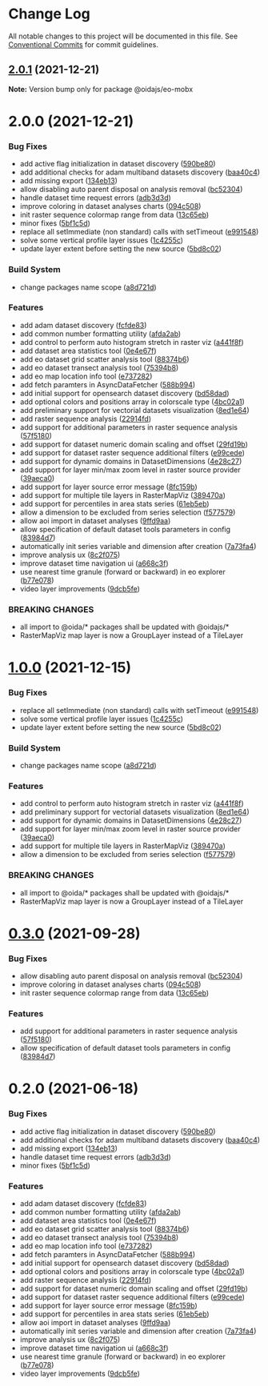 # Change Log

All notable changes to this project will be documented in this file.
See [Conventional Commits](https://conventionalcommits.org) for commit guidelines.

## [2.0.1](https://gitlab.dev.eoss-cloud.it/frontend/oida/compare/@oidajs/eo-mobx@2.0.0...@oidajs/eo-mobx@2.0.1) (2021-12-21)

**Note:** Version bump only for package @oidajs/eo-mobx






# 2.0.0 (2021-12-21)


### Bug Fixes

* add active flag initialization in dataset discovery ([590be80](https://gitlab.dev.eoss-cloud.it/frontend/oida/commit/590be80098b9c0c9bdad17a8551fcff4df1e36bc))
* add additional checks for adam multiband datasets discovery ([baa40c4](https://gitlab.dev.eoss-cloud.it/frontend/oida/commit/baa40c460b9314b4e58e08db17d66985ada464c7))
* add missing export ([134eb13](https://gitlab.dev.eoss-cloud.it/frontend/oida/commit/134eb1320487f4b3bb2ebe006154e8085bc0ff28))
* allow disabling auto parent disposal on analysis removal ([bc52304](https://gitlab.dev.eoss-cloud.it/frontend/oida/commit/bc523048a9d2489d757c656823eda82250145bd2))
* handle dataset time request errors ([adb3d3d](https://gitlab.dev.eoss-cloud.it/frontend/oida/commit/adb3d3d80842bfb842f17facf1f773fcd03ae30c))
* improve coloring in dataset analyses charts ([094c508](https://gitlab.dev.eoss-cloud.it/frontend/oida/commit/094c5082c0ca3199f8470657831853b8d0112e1f))
* init raster sequence colormap range from data ([13c65eb](https://gitlab.dev.eoss-cloud.it/frontend/oida/commit/13c65eb3bc84510301c005b787a083ce93043975))
* minor fixes ([5bf1c5d](https://gitlab.dev.eoss-cloud.it/frontend/oida/commit/5bf1c5d8e62fef3c7eb7c0cf9a268e014e572031))
* replace all setImmediate (non standard) calls with setTimeout ([e991548](https://gitlab.dev.eoss-cloud.it/frontend/oida/commit/e9915486859236b2bfa37760ef4508d0f467dc77))
* solve some vertical profile layer issues ([1c4255c](https://gitlab.dev.eoss-cloud.it/frontend/oida/commit/1c4255c92636a2d3d9ad817b7f017f64a24ac088))
* update layer extent before setting the new source ([5bd8c02](https://gitlab.dev.eoss-cloud.it/frontend/oida/commit/5bd8c02c517e0b05f0b7c7e279d33fde265c3d1d))


### Build System

* change packages name scope ([a8d721d](https://gitlab.dev.eoss-cloud.it/frontend/oida/commit/a8d721db395a8a9f9c52808c5318c392096cc2a3))


### Features

* add adam dataset discovery ([fcfde83](https://gitlab.dev.eoss-cloud.it/frontend/oida/commit/fcfde83d74b8446caa0f39d6989d304f4bbde204))
* add common number formatting utility ([afda2ab](https://gitlab.dev.eoss-cloud.it/frontend/oida/commit/afda2ab139d1855704662375fe26013b5f52e2d5))
* add control to perform auto histogram stretch in raster viz ([a441f8f](https://gitlab.dev.eoss-cloud.it/frontend/oida/commit/a441f8f1471c4876417862d9e6b784d79487135c))
* add dataset area statistics tool ([0e4e67f](https://gitlab.dev.eoss-cloud.it/frontend/oida/commit/0e4e67fa9133a9b7bd8d67171e56f359504299a8))
* add eo dataset grid scatter analysis tool ([88374b6](https://gitlab.dev.eoss-cloud.it/frontend/oida/commit/88374b67516dbebcefb01c851fe9ad2b1e9cf01e))
* add eo dataset transect analysis tool ([75394b8](https://gitlab.dev.eoss-cloud.it/frontend/oida/commit/75394b8515fa31d8bb75c034539b215baf6cfe2b))
* add eo map location info tool ([e737282](https://gitlab.dev.eoss-cloud.it/frontend/oida/commit/e73728218429c3f9482489c5ddf10a93590a65c1))
* add fetch paramters in AsyncDataFetcher ([588b994](https://gitlab.dev.eoss-cloud.it/frontend/oida/commit/588b9940e2fa071125654288868bd5d5092f49d8))
* add initial support for opensearch dataset discovery ([bd58dad](https://gitlab.dev.eoss-cloud.it/frontend/oida/commit/bd58dad47ddcb338ce6f81f4358ab6a6e81d6115))
* add optional colors and positions array in colorscale type ([4bc02a1](https://gitlab.dev.eoss-cloud.it/frontend/oida/commit/4bc02a1cdb9bddefacd54190c426195885928d3f))
* add preliminary support for vectorial datasets visualization ([8ed1e64](https://gitlab.dev.eoss-cloud.it/frontend/oida/commit/8ed1e64bf2e370281b87a6451a4f7998e0d7fac8))
* add raster sequence analysis ([22914fd](https://gitlab.dev.eoss-cloud.it/frontend/oida/commit/22914fddf2cc5294b83535d0161afadf6df038ae))
* add support for additional parameters in raster sequence analysis ([57f5180](https://gitlab.dev.eoss-cloud.it/frontend/oida/commit/57f5180eeeaae42426064854ca12756801a3e47e))
* add support for dataset numeric domain scaling and offset ([29fd19b](https://gitlab.dev.eoss-cloud.it/frontend/oida/commit/29fd19b19b3b678f5eb81a7457afba3b886bec47))
* add support for dataset raster sequence additional filters ([e99cede](https://gitlab.dev.eoss-cloud.it/frontend/oida/commit/e99cede5a6ca0f9a55cd3923687486522463cefe))
* add support for dynamic domains in DatasetDimensions ([4e28c27](https://gitlab.dev.eoss-cloud.it/frontend/oida/commit/4e28c278f73ba7057c35c5af0fcfa381a9fc571b))
* add support for layer min/max zoom level in raster source provider ([39aeca0](https://gitlab.dev.eoss-cloud.it/frontend/oida/commit/39aeca02faaec0101a2109b3c8476db6cf6f5bda))
* add support for layer source error message ([8fc159b](https://gitlab.dev.eoss-cloud.it/frontend/oida/commit/8fc159b32af12fba25dec14ed9fe4b02a356abdd))
* add support for multiple tile layers in RasterMapViz ([389470a](https://gitlab.dev.eoss-cloud.it/frontend/oida/commit/389470a34cd848652ba9bd145d1de3e141279775))
* add support for percentiles in area stats series ([61eb5eb](https://gitlab.dev.eoss-cloud.it/frontend/oida/commit/61eb5ebee7be89ff1cb8ea2b4cb52124da62e1bd))
* allow a dimension to be excluded from series selection ([f577579](https://gitlab.dev.eoss-cloud.it/frontend/oida/commit/f57757971fcc460c8b023cc389c61a014f649558))
* allow aoi import in dataset analyses ([9ffd9aa](https://gitlab.dev.eoss-cloud.it/frontend/oida/commit/9ffd9aa8f9572876be74c348026c4e6a46fb4189))
* allow specification of default dataset tools parameters in config ([83984d7](https://gitlab.dev.eoss-cloud.it/frontend/oida/commit/83984d7b1a9b051321c641029c058ec28c8c61c7))
* automatically init series variable and dimension after creation ([7a73fa4](https://gitlab.dev.eoss-cloud.it/frontend/oida/commit/7a73fa4c8efb57ac13058fa98a63390b93469783))
* improve analysis ux ([8c2f075](https://gitlab.dev.eoss-cloud.it/frontend/oida/commit/8c2f075570f1e7c0f04c849ec3daf32d6fc35fbe))
* improve dataset time navigation ui ([a668c3f](https://gitlab.dev.eoss-cloud.it/frontend/oida/commit/a668c3fce38501a53c3cfedf4e852d2ba2c68515))
* use nearest time granule (forward or backward) in eo explorer ([b77e078](https://gitlab.dev.eoss-cloud.it/frontend/oida/commit/b77e07877c717c8a03f27b9154ae4741d134f7f0))
* video layer improvements ([9dcb5fe](https://gitlab.dev.eoss-cloud.it/frontend/oida/commit/9dcb5fe4b54d1a454a7f26269657d151d4ddcb43))


### BREAKING CHANGES

* all import to @oida/\* packages shall be updated with @oidajs/\*
* RasterMapViz map layer is now a GroupLayer instead of a TileLayer





# [1.0.0](https://gitlab.dev.eoss-cloud.it/frontend/oida/compare/@oida/eo-mobx@0.3.0...@oidajs/eo-mobx@1.0.0) (2021-12-15)


### Bug Fixes

* replace all setImmediate (non standard) calls with setTimeout ([e991548](https://gitlab.dev.eoss-cloud.it/frontend/oida/commit/e9915486859236b2bfa37760ef4508d0f467dc77))
* solve some vertical profile layer issues ([1c4255c](https://gitlab.dev.eoss-cloud.it/frontend/oida/commit/1c4255c92636a2d3d9ad817b7f017f64a24ac088))
* update layer extent before setting the new source ([5bd8c02](https://gitlab.dev.eoss-cloud.it/frontend/oida/commit/5bd8c02c517e0b05f0b7c7e279d33fde265c3d1d))


### Build System

* change packages name scope ([a8d721d](https://gitlab.dev.eoss-cloud.it/frontend/oida/commit/a8d721db395a8a9f9c52808c5318c392096cc2a3))


### Features

* add control to perform auto histogram stretch in raster viz ([a441f8f](https://gitlab.dev.eoss-cloud.it/frontend/oida/commit/a441f8f1471c4876417862d9e6b784d79487135c))
* add preliminary support for vectorial datasets visualization ([8ed1e64](https://gitlab.dev.eoss-cloud.it/frontend/oida/commit/8ed1e64bf2e370281b87a6451a4f7998e0d7fac8))
* add support for dynamic domains in DatasetDimensions ([4e28c27](https://gitlab.dev.eoss-cloud.it/frontend/oida/commit/4e28c278f73ba7057c35c5af0fcfa381a9fc571b))
* add support for layer min/max zoom level in raster source provider ([39aeca0](https://gitlab.dev.eoss-cloud.it/frontend/oida/commit/39aeca02faaec0101a2109b3c8476db6cf6f5bda))
* add support for multiple tile layers in RasterMapViz ([389470a](https://gitlab.dev.eoss-cloud.it/frontend/oida/commit/389470a34cd848652ba9bd145d1de3e141279775))
* allow a dimension to be excluded from series selection ([f577579](https://gitlab.dev.eoss-cloud.it/frontend/oida/commit/f57757971fcc460c8b023cc389c61a014f649558))


### BREAKING CHANGES

* all import to @oida/\* packages shall be updated with @oidajs/\*
* RasterMapViz map layer is now a GroupLayer instead of a TileLayer





# [0.3.0](https://gitlab.dev.eoss-cloud.it/frontend/oida/compare/@oida/eo-mobx@0.2.0...@oida/eo-mobx@0.3.0) (2021-09-28)


### Bug Fixes

* allow disabling auto parent disposal on analysis removal ([bc52304](https://gitlab.dev.eoss-cloud.it/frontend/oida/commit/bc523048a9d2489d757c656823eda82250145bd2))
* improve coloring in dataset analyses charts ([094c508](https://gitlab.dev.eoss-cloud.it/frontend/oida/commit/094c5082c0ca3199f8470657831853b8d0112e1f))
* init raster sequence colormap range from data ([13c65eb](https://gitlab.dev.eoss-cloud.it/frontend/oida/commit/13c65eb3bc84510301c005b787a083ce93043975))


### Features

* add support for additional parameters in raster sequence analysis ([57f5180](https://gitlab.dev.eoss-cloud.it/frontend/oida/commit/57f5180eeeaae42426064854ca12756801a3e47e))
* allow specification of default dataset tools parameters in config ([83984d7](https://gitlab.dev.eoss-cloud.it/frontend/oida/commit/83984d7b1a9b051321c641029c058ec28c8c61c7))





# 0.2.0 (2021-06-18)


### Bug Fixes

* add active flag initialization in dataset discovery ([590be80](https://gitlab.dev.eoss-cloud.it/frontend/oida/commit/590be80098b9c0c9bdad17a8551fcff4df1e36bc))
* add additional checks for adam multiband datasets discovery ([baa40c4](https://gitlab.dev.eoss-cloud.it/frontend/oida/commit/baa40c460b9314b4e58e08db17d66985ada464c7))
* add missing export ([134eb13](https://gitlab.dev.eoss-cloud.it/frontend/oida/commit/134eb1320487f4b3bb2ebe006154e8085bc0ff28))
* handle dataset time request errors ([adb3d3d](https://gitlab.dev.eoss-cloud.it/frontend/oida/commit/adb3d3d80842bfb842f17facf1f773fcd03ae30c))
* minor fixes ([5bf1c5d](https://gitlab.dev.eoss-cloud.it/frontend/oida/commit/5bf1c5d8e62fef3c7eb7c0cf9a268e014e572031))


### Features

* add adam dataset discovery ([fcfde83](https://gitlab.dev.eoss-cloud.it/frontend/oida/commit/fcfde83d74b8446caa0f39d6989d304f4bbde204))
* add common number formatting utility ([afda2ab](https://gitlab.dev.eoss-cloud.it/frontend/oida/commit/afda2ab139d1855704662375fe26013b5f52e2d5))
* add dataset area statistics tool ([0e4e67f](https://gitlab.dev.eoss-cloud.it/frontend/oida/commit/0e4e67fa9133a9b7bd8d67171e56f359504299a8))
* add eo dataset grid scatter analysis tool ([88374b6](https://gitlab.dev.eoss-cloud.it/frontend/oida/commit/88374b67516dbebcefb01c851fe9ad2b1e9cf01e))
* add eo dataset transect analysis tool ([75394b8](https://gitlab.dev.eoss-cloud.it/frontend/oida/commit/75394b8515fa31d8bb75c034539b215baf6cfe2b))
* add eo map location info tool ([e737282](https://gitlab.dev.eoss-cloud.it/frontend/oida/commit/e73728218429c3f9482489c5ddf10a93590a65c1))
* add fetch paramters in AsyncDataFetcher ([588b994](https://gitlab.dev.eoss-cloud.it/frontend/oida/commit/588b9940e2fa071125654288868bd5d5092f49d8))
* add initial support for opensearch dataset discovery ([bd58dad](https://gitlab.dev.eoss-cloud.it/frontend/oida/commit/bd58dad47ddcb338ce6f81f4358ab6a6e81d6115))
* add optional colors and positions array in colorscale type ([4bc02a1](https://gitlab.dev.eoss-cloud.it/frontend/oida/commit/4bc02a1cdb9bddefacd54190c426195885928d3f))
* add raster sequence analysis ([22914fd](https://gitlab.dev.eoss-cloud.it/frontend/oida/commit/22914fddf2cc5294b83535d0161afadf6df038ae))
* add support for dataset numeric domain scaling and offset ([29fd19b](https://gitlab.dev.eoss-cloud.it/frontend/oida/commit/29fd19b19b3b678f5eb81a7457afba3b886bec47))
* add support for dataset raster sequence additional filters ([e99cede](https://gitlab.dev.eoss-cloud.it/frontend/oida/commit/e99cede5a6ca0f9a55cd3923687486522463cefe))
* add support for layer source error message ([8fc159b](https://gitlab.dev.eoss-cloud.it/frontend/oida/commit/8fc159b32af12fba25dec14ed9fe4b02a356abdd))
* add support for percentiles in area stats series ([61eb5eb](https://gitlab.dev.eoss-cloud.it/frontend/oida/commit/61eb5ebee7be89ff1cb8ea2b4cb52124da62e1bd))
* allow aoi import in dataset analyses ([9ffd9aa](https://gitlab.dev.eoss-cloud.it/frontend/oida/commit/9ffd9aa8f9572876be74c348026c4e6a46fb4189))
* automatically init series variable and dimension after creation ([7a73fa4](https://gitlab.dev.eoss-cloud.it/frontend/oida/commit/7a73fa4c8efb57ac13058fa98a63390b93469783))
* improve analysis ux ([8c2f075](https://gitlab.dev.eoss-cloud.it/frontend/oida/commit/8c2f075570f1e7c0f04c849ec3daf32d6fc35fbe))
* improve dataset time navigation ui ([a668c3f](https://gitlab.dev.eoss-cloud.it/frontend/oida/commit/a668c3fce38501a53c3cfedf4e852d2ba2c68515))
* use nearest time granule (forward or backward) in eo explorer ([b77e078](https://gitlab.dev.eoss-cloud.it/frontend/oida/commit/b77e07877c717c8a03f27b9154ae4741d134f7f0))
* video layer improvements ([9dcb5fe](https://gitlab.dev.eoss-cloud.it/frontend/oida/commit/9dcb5fe4b54d1a454a7f26269657d151d4ddcb43))
